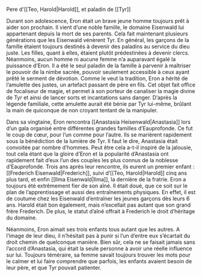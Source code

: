 Pere d'[[Teo, Harold|Harold]], et paladin de [[Tyr]]

Durant son adolescence, Eron était un brave jeune homme toujours prêt à aider son prochain. Il vient d’une noble famille, le domaine Eisenwald lui appartenant depuis la mort de ses parents. Cela fait maintenant plusieurs générations que les Eisenwald vénèrent Tyr. En général, les garçons de la famille étaient toujours destinés à devenir des paladins au service du dieu juste. Les filles, quant à elles, étaient plutôt prédestinées à devenir clercs. Néanmoins, aucun homme ni aucune femme n’a auparavant égalé la puissance d’Eron. Il a été le seul paladin de la famille à parvenir à maîtriser le pouvoir de la nimbe sacrée, pouvoir seulement accessible à ceux ayant prêté le serment de dévotion. Comme le veut la tradition, Eron a hérité de l’amulette des justes, un artefact passant de père en fils. Cet objet fait office de focaliseur de magie, et permet à son porteur de canaliser la magie divine de Tyr et ainsi de lancer sorts et incantations sans danger. D’après la légende familiale, cette amulette aurait été bénie par Tyr lui-même, brûlant la main de quiconque de non croyant tentant de la manipuler.

Dans sa vingtaine, Eron rencontra [[Anastasia Heisenwald|Anastasia]] lors d’un gala organisé entre différentes grandes familles d’Eauprofonde. Ce fut le coup de cœur, pour l’un comme pour l’autre. Ils se marièrent rapidement sous la bénédiction de la lumière de Tyr. Il faut le dire, Anastasia était convoitée par nombre d’hommes. Peut être cela a-t-il inspiré de la jalousie, tout cela étant que la gloire d’Eron et la popularité d’Anastasia ont rapidement fait d’eux l’un des couples les plus connus de la noblesse d’Eauprofonde. Trois ans après leur rencontre, ils eurent un premier enfant : [[Frederich Eisenwald|Frederich]], suivi d’[[Teo, Harold|Harold]] cinq ans plus tard, et enfin [[Ilma Eisenwald|Ilma]], la dernière de la fratrie. Eron a toujours été extrêmement fier de son aîné. Il était doué, que ce soit sur le plan de l’apprentissage et aussi des entraînements physiques. En effet, il est de coutume chez les Eisenwald d’entraîner les jeunes garçons dès leurs 6 ans. Harold était bon également, mais n’excellait pas autant que son grand frère Frederich. De plus, le statut d’aîné offrait à Frederich le droit d’héritage du domaine. 

Néanmoins, Eron aimait ses trois enfants tous autant que les autres. A l’image de leur dieu, il n’hésitait pas à punir si l’un d’entre eux s’écartait du droit chemin de quelconque manière. Bien sûr, cela ne se faisait jamais sans l’accord d’Anastasia, qui était la seule personne à avoir une réelle influence sur lui. Toujours téméraire, sa femme savait toujours trouver les mots pour le calmer et lui faire comprendre que parfois, les enfants avaient besoin de leur père, et que Tyr pouvait patienter.